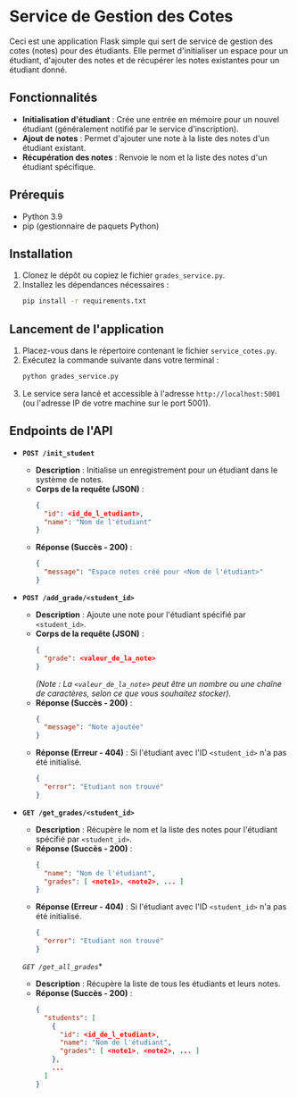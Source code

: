 
# Service de Gestion des Cotes
Ceci est une application Flask simple qui sert de service de gestion des cotes (notes) pour des étudiants. Elle permet d'initialiser un espace pour un étudiant, d'ajouter des notes et de récupérer les notes existantes pour un étudiant donné.

## Fonctionnalités

*   **Initialisation d'étudiant** : Crée une entrée en mémoire pour un nouvel étudiant (généralement notifié par le service d'inscription).
*   **Ajout de notes** : Permet d'ajouter une note à la liste des notes d'un étudiant existant.
*   **Récupération des notes** : Renvoie le nom et la liste des notes d'un étudiant spécifique.

## Prérequis

*   Python 3.9
*   pip (gestionnaire de paquets Python)

## Installation

1.  Clonez le dépôt ou copiez le fichier `grades_service.py`.
2.  Installez les dépendances nécessaires :
    ```bash
    pip install -r requirements.txt
    ```

## Lancement de l'application

1.  Placez-vous dans le répertoire contenant le fichier `service_cotes.py`.
2.  Exécutez la commande suivante dans votre terminal :
    ```bash
    python grades_service.py
    ```
3.  Le service sera lancé et accessible à l'adresse `http://localhost:5001` (ou l'adresse IP de votre machine sur le port 5001).

## Endpoints de l'API

*   **`POST /init_student`**
    *   **Description** : Initialise un enregistrement pour un étudiant dans le système de notes.
    *   **Corps de la requête (JSON)** :
        ```json
        {
          "id": <id_de_l_etudiant>,
          "name": "Nom de l'étudiant"
        }
        ```
    *   **Réponse (Succès - 200)** :
        ```json
        {
          "message": "Espace notes créé pour <Nom de l'étudiant>"
        }
        ```

*   **`POST /add_grade/<student_id>`**
    *   **Description** : Ajoute une note pour l'étudiant spécifié par `<student_id>`.
    *   **Corps de la requête (JSON)** :
        ```json
        {
          "grade": <valeur_de_la_note>
        }
        ```
        *(Note : La `<valeur_de_la_note>` peut être un nombre ou une chaîne de caractères, selon ce que vous souhaitez stocker).*
    *   **Réponse (Succès - 200)** :
        ```json
        {
          "message": "Note ajoutée"
        }
        ```
    *   **Réponse (Erreur - 404)** : Si l'étudiant avec l'ID `<student_id>` n'a pas été initialisé.
        ```json
        {
          "error": "Etudiant non trouvé"
        }
        ```

*   **`GET /get_grades/<student_id>`**
    *   **Description** : Récupère le nom et la liste des notes pour l'étudiant spécifié par `<student_id>`.
    *   **Réponse (Succès - 200)** :
        ```json
        {
          "name": "Nom de l'étudiant",
          "grades": [ <note1>, <note2>, ... ]
        }
        ```
    *   **Réponse (Erreur - 404)** : Si l'étudiant avec l'ID `<student_id>` n'a pas été initialisé.
        ```json
        {
          "error": "Etudiant non trouvé"
        }
        ```
    *`GET /get_all_grades`**
    *   **Description** : Récupère la liste de tous les étudiants et leurs notes.
    *   **Réponse (Succès - 200)** :
        ```json
        {
          "students": [
            {
              "id": <id_de_l_etudiant>,
              "name": "Nom de l'étudiant",
              "grades": [ <note1>, <note2>, ... ]
            },
            ...
          ]
        }
        ```
